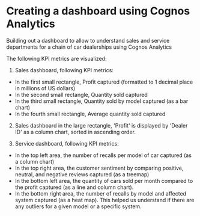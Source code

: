 # Creating a dashboard using Cognos Analytics

Building out a dashboard to allow to understand sales and service departments for a chain of car dealerships using Cognos Analytics

The following KPI metrics are visualized:

1. Sales dashboard, following KPI metrics:

* In the first small rectangle, Profit captured (formatted to 1 decimal place in millions of US dollars)
* In the second small rectangle, Quantity sold captured
* In the third small rectangle, Quantity sold by model captured (as a bar chart)
* In the fourth small rectangle, Average quantity sold captured

2. Sales dashboard in the large rectangle, 'Profit' is displayed by 'Dealer ID' as a column chart, sorted in ascending order.

3. Service dashboard, following KPI metrics:
* In the top left area, the number of recalls per model of car captured (as a column chart)
* In the top right area, the customer sentiment by comparing positive, neutral, and negative reviews captured (as a treemap)
* In the bottom left area, the quantity of cars sold per month compared to the profit captured (as a line and column chart).
* In the bottom right area, the number of recalls by model and affected system captured (as a heat map). This helped us understand if there are any outliers for a given model or a specific system.
